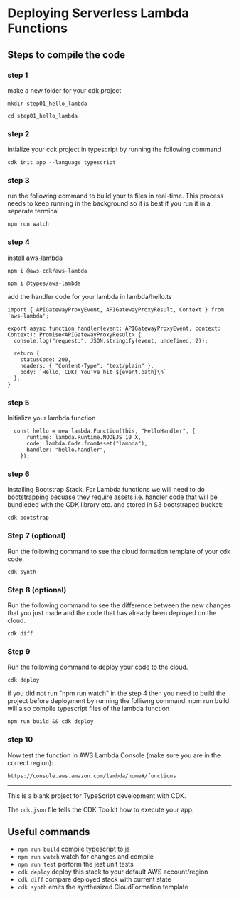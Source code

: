 # Deploying Serverless Lambda Functions

## Steps to compile the code

### step 1

make a new folder for your cdk project

```
mkdir step01_hello_lambda

cd step01_hello_lambda
```

### step 2

intialize your cdk project in typescript by running the following command

```
cdk init app --language typescript
```

### step 3

run the following command to build your ts files in real-time. This process needs to keep running in the background so it is best if you run it in a seperate terminal

```
npm run watch
```

### step 4

install aws-lambda

```
npm i @aws-cdk/aws-lambda

npm i @types/aws-lambda

```

add the handler code for your lambda in lambda/hello.ts

```
import { APIGatewayProxyEvent, APIGatewayProxyResult, Context } from 'aws-lambda';

export async function handler(event: APIGatewayProxyEvent, context: Context): Promise<APIGatewayProxyResult> {
  console.log("request:", JSON.stringify(event, undefined, 2));

  return {
    statusCode: 200,
    headers: { "Content-Type": "text/plain" },
    body: `Hello, CDK! You've hit ${event.path}\n`
  };
}
```

### step 5

Initialize your lambda function

```
  const hello = new lambda.Function(this, "HelloHandler", {
      runtime: lambda.Runtime.NODEJS_10_X,
      code: lambda.Code.fromAsset("lambda"),
      handler: "hello.handler",
    });

```

### step 6

Installing Bootstrap Stack.
For Lambda functions we will need to do [bootstrapping](https://docs.aws.amazon.com/cdk/latest/guide/bootstrapping.html) becuase they require [assets](https://docs.aws.amazon.com/cdk/latest/guide/assets.html) i.e. handler code that will be bundleded with the CDK library etc. and stored in S3 bootstraped bucket:

```
cdk bootstrap
```

### Step 7 (optional)

Run the following command to see the cloud formation template of your cdk code.

```
cdk synth
```

### Step 8 (optional)

Run the following command to see the difference between the new changes that you just made and the code that has already been deployed on the cloud.

```
cdk diff
```

### Step 9

Run the following command to deploy your code to the cloud.

```
cdk deploy
```

if you did not run "npm run watch" in the step 4 then you need to build the project before deployment by running the folliwng command. npm run build will also compile typescript files of the lambda function

```
npm run build && cdk deploy
```

### step 10

Now test the function in AWS Lambda Console (make sure you are in the correct region):

```
https://console.aws.amazon.com/lambda/home#/functions
```

---

This is a blank project for TypeScript development with CDK.

The `cdk.json` file tells the CDK Toolkit how to execute your app.

## Useful commands

- `npm run build` compile typescript to js
- `npm run watch` watch for changes and compile
- `npm run test` perform the jest unit tests
- `cdk deploy` deploy this stack to your default AWS account/region
- `cdk diff` compare deployed stack with current state
- `cdk synth` emits the synthesized CloudFormation template
